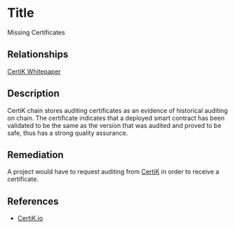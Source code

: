 # Title 
Missing Certificates

## Relationships 
[CertiK Whitepaper](https://certik.foundation/whitepaper)

## Description 
CertiK chain stores auditing certificates as an evidence of historical auditing on chain. The certificate indicates that a deployed smart contract has been validated to be the same as the version that was audited and proved to be safe, thus has a strong quality assurance.

## Remediation
A project would have to request auditing from [CertiK](https://certik.io) in order to receive a certificate.

## References 
* [CertiK.io](https://certik.io)
